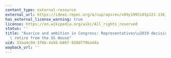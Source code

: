 ```yaml
---
content_type: external-resource
external_url: https://ideas.repec.org/a/cup/apsrev/v89y1995i01p121-136_09.html
has_external_license_warning: true
license: https://en.wikipedia.org/wiki/All_rights_reserved
status: ''
title: "Avarice and ambition in Congress: Representatives\u2019 decisions to run or\
  \ retire from the US House"
uid: 33aa4c9d-3f6b-4a56-b86f-928d779ba44a
wayback_url: ''
---
```

